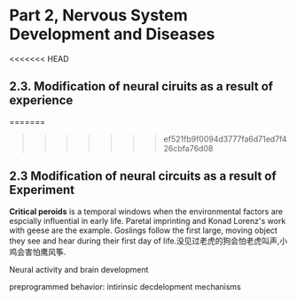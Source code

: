 # Part 2, Nervous System Development and Diseases
<<<<<<< HEAD

## 2.3. Modification of neural ciruits as a result of experience
=======
>>>>>>> ef521fb9f0094d3777fa6d71ed7f426cbfa76d08

## 2.3 Modification of neural circuits as a result of Experiment

**Critical peroids** is a temporal windows when the environmental factors are
espcially influential in early life. Paretal imprinting and Konad Lorenz's work
with geese are the example. Goslings follow the first large, moving object they
see and hear during their first day of life.没见过老虎的狗会怕老虎叫声,小鸡会害怕鹰风筝.

Neural activity and brain development

preprogrammed behavior: intirinsic decdelopment mechanisms
